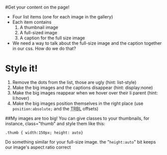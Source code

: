 #Get your content on the page!
* Four list items (one for each image in the gallery)
* Each item contains
    1. A thumbnail image
    2. A full-sized image
    3. A caption for the full size image
* We need a way to talk about the full-size image and the caption together in our css. How do we do that?

# Style it!
1. Remove the dots from the list, those are ugly (hint: list-style)
2. Make the big images and the captions disappear (hint: display:none)
3. Make the big images reappear when we hover over their li parent (hint:   li:hover)
4. Make the big images position themselves in the right place (use <code>position:absolute;</code> and the <abbr title="Top Right Bottom Left">TRBL</abbr> offsets)

##My images are too big!
You can give classes to your thumbnails, for instance, class="thumb" and style them like this:

<code>.thumb { width:150px; height: auto}</code>

Do something similar for your full-size image. the "<code>height:auto</code>" bit keeps our image's aspect ratio correct